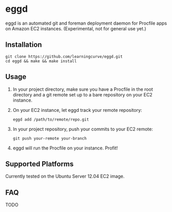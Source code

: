 eggd
====

eggd is an automated git and foreman deployment daemon for Procfile apps on
Amazon EC2 instances.
(Experimental, not for general use yet.)

Installation
------------

    git clone https://github.com/learningcurve/eggd.git
    cd eggd && make && make install

Usage
-----

1.  In your project directory, make sure you have a Procfile in the root
    directory and a git remote set up to a bare repository on your EC2 instance.

2.  On your EC2 instance, let eggd track your remote repository:

        eggd add /path/to/remote/repo.git

3.  In your project repository, push your commits to your EC2 remote:

        git push your-remote your-branch

4.  eggd will run the Procfile on your instance. Profit!

Supported Platforms
-------------------

Currently tested on the Ubuntu Server 12.04 EC2 image.

FAQ
---

TODO
